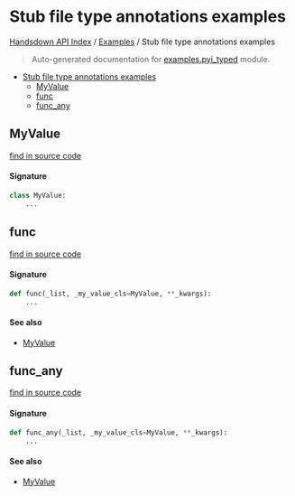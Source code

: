 # Stub file type annotations examples

[Handsdown API Index](../README.md#handsdown-api-index) /
[Examples](./index.md#examples) /
Stub file type annotations examples

> Auto-generated documentation for [examples.pyi_typed](https://github.com/vemel/handsdown/blob/main/examples/pyi_typed.py) module.

- [Stub file type annotations examples](#stub-file-type-annotations-examples)
  - [MyValue](#myvalue)
  - [func](#func)
  - [func_any](#func_any)

## MyValue

[find in source code](https://github.com/vemel/handsdown/blob/main/examples/pyi_typed.py#L10)

#### Signature

```python
class MyValue:
    ...
```



## func

[find in source code](https://github.com/vemel/handsdown/blob/main/examples/pyi_typed.py#L14)

#### Signature

```python
def func(_list, _my_value_cls=MyValue, **_kwargs):
    ...
```

#### See also

- [MyValue](#myvalue)



## func_any

[find in source code](https://github.com/vemel/handsdown/blob/main/examples/pyi_typed.py#L18)

#### Signature

```python
def func_any(_list, _my_value_cls=MyValue, **_kwargs):
    ...
```

#### See also

- [MyValue](#myvalue)


